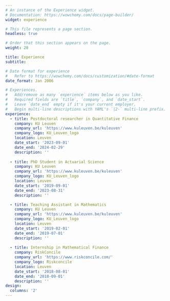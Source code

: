 ```yaml
---
# An instance of the Experience widget.
# Documentation: https://wowchemy.com/docs/page-builder/
widget: experience

# This file represents a page section.
headless: true

# Order that this section appears on the page.
weight: 20

title: Experience
subtitle:

# Date format for experience
#   Refer to https://wowchemy.com/docs/customization/#date-format
date_format: Jan 2006

# Experiences.
#   Add/remove as many `experience` items below as you like.
#   Required fields are `title`, `company`, and `date_start`.
#   Leave `date_end` empty if it's your current employer.
#   Begin multi-line descriptions with YAML's `|2-` multi-line prefix.
experience:
  - title: Postdoctoral researcher in Quantitative Finance
    company: KU Leuven
    company_url: 'https://www.kuleuven.be/kuleuven'
    company_logo: KU_Leuven_logo
    location: Leuven
    date_start: '2023-09-01'
    date_end: '2024-02-29'
    description: ''
    
  - title: PhD Student in Actuarial Science
    company: KU Leuven
    company_url: 'https://www.kuleuven.be/kuleuven'
    company_logo: KU_Leuven_logo
    location: Leuven
    date_start: '2019-09-01'
    date_end: '2023-08-31'
    description: ''

  - title: Teaching Assistant in Mathematics
    company: KU Leuven
    company_url: 'https://www.kuleuven.be/kuleuven'
    company_logo: KU_Leuven_logo
    location: Leuven
    date_start: '2019-02-01'
    date_end: '2019-07-01'
    description: ''
    
  - title: Internship in Mathematical Finance
    company: RiskConcile
    company_url: 'https://www.riskconcile.com/'
    company_logo: Riskconcile
    location: Leuven
    date_start: '2018-08-01'
    date_end: '2018-09-01'
    description: ''
design:
  columns: '2'
---
```

